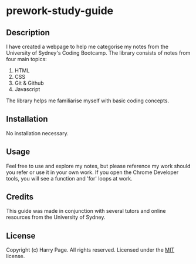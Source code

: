 # prework-study-guide

## Description

I have created a webpage to help me categorise my notes from the University of Sydney's Coding Bootcamp. The library consists of notes from four main topics:

1. HTML
2. CSS
3. Git & Github
4. Javascript

The library helps me familiarise myself with basic coding concepts. 

## Installation

No installation necessary.

## Usage

Feel free to use and explore my notes, but please reference my work should you refer or use it in your own work. If you open the Chrome Developer tools, you will see a function and 'for' loops at work.

## Credits

This guide was made in conjunction with several tutors and online resources from the University of Sydney.

## License 

Copyright (c) Harry Page. All rights reserved. Licensed under the [MIT](LICENSE) license. 

